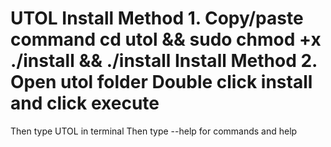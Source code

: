 UTOL
Install Method 1.
Copy/paste command
cd utol && sudo chmod +x ./install && ./install
Install Method 2.
Open utol folder
Double click install and click execute
======================================
Then type UTOL in terminal
Then type --help for commands and help
